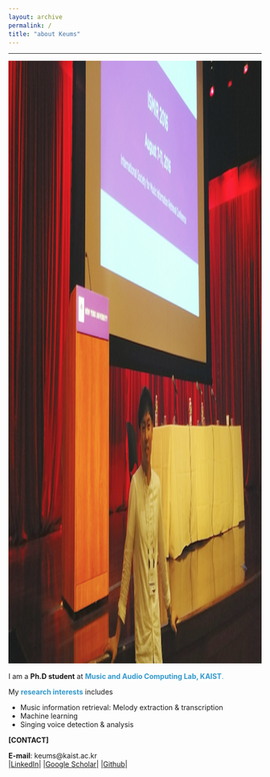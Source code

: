 ```yaml
---
layout: archive
permalink: /
title: "about Keums"
---
```

<hr />
<img src="/images/keums.png"  width="600" height="1200" >

<p>I am a <b>Ph.D student</b> at <span style="color:#3399cc"> <b>Music and Audio Computing Lab, KAIST</b>.</span><br>

<p>My <span style="color:#3399cc"><b>research interests</b></span> includes
<ul>

  <li>Music information retrieval: Melody extraction & transcription</li>
  <li>Machine learning </li>
  <li>Singing voice detection & analysis </li>  

</ul>
</p>

<p><b>[CONTACT]</b><br></p>
  <b>E-mail</b>: keums@kaist.ac.kr<br>
  |<a href = "https://www.linkedin.com/in/sangeun-kum-34b097127?trk=nav_responsive_tab_profile_pic" target="_blank">LinkedIn</a>|
  |<a href = "https://scholar.google.co.kr/citations?user=26hFwmwAAAAJ&hl=ko&authuser=1" target="_blank">Google Scholar</a>|
  |<a href = "https://github.com/keums" target="_blank">Github</a>|
